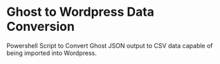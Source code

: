 # Ghost to Wordpress Data Conversion

Powershell Script to Convert Ghost JSON output to CSV data capable of being imported into Wordpress.